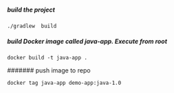 ##### build the project

    ./gradlew  build

##### build Docker image called java-app. Execute from root

    docker build -t java-app .
    
####### push image to repo 

    docker tag java-app demo-app:java-1.0
    
#
